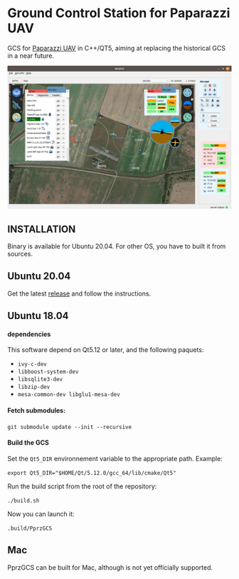 
# Ground Control Station for Paparazzi UAV

GCS for [Paparazzi UAV](http://wiki.paparazziuav.org/wiki/Main_Page) in C++/QT5, aiming at replacing the historical GCS in a near future.


![GCS FP strip PFD](screenshots/GCS_fp_strip_PFD.png)


## INSTALLATION

Binary is available for Ubuntu 20.04. For other OS, you have to built it from sources.

## Ubuntu 20.04

Get the latest [release](https://github.com/Fabien-B/PprzGCS/releases) and follow the instructions.

## Ubuntu 18.04

#### dependencies

This software depend on Qt5.12 or later, and the following paquets:

* `ivy-c-dev`
* `libboost-system-dev`
* `libsqlite3-dev`
* `libzip-dev`
* `mesa-common-dev libglu1-mesa-dev`

#### Fetch submodules:

 `git submodule update --init --recursive`
 

#### Build the GCS

Set the `Qt5_DIR` environnement variable to the appropriate path. Example:

`export Qt5_DIR="$HOME/Qt/5.12.0/gcc_64/lib/cmake/Qt5"`

Run the build script from the root of the repository:

`./build.sh`

Now you can launch it:

`.build/PprzGCS`

## Mac

PprzGCS can be built for Mac, although is not yet officially supported.



